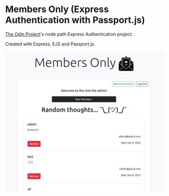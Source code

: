 # Members Only (Express Authentication with Passport.js)

[The Odin Project](https://www.theodinproject.com/lessons/nodejs-members-only)'s node path Express Authentication project.

Created with Express, EJS and Passport.js.

![RPS](public/assets/readme.png)
